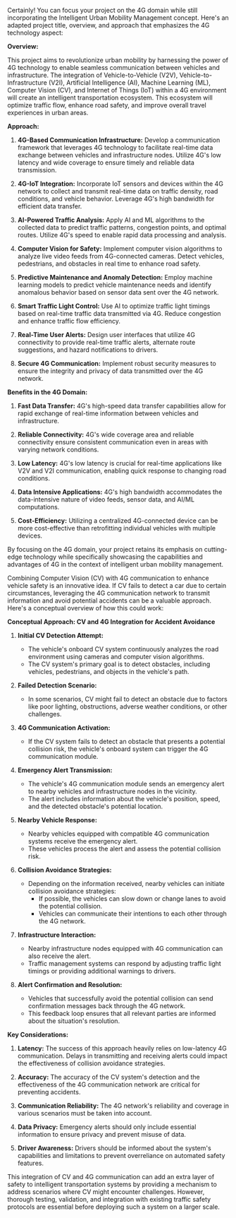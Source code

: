 
Certainly! You can focus your project on the 4G domain while still incorporating the Intelligent Urban Mobility Management concept. Here's an adapted project title, overview, and approach that emphasizes the 4G technology aspect:

**Overview:**

This project aims to revolutionize urban mobility by harnessing the power of 4G technology to enable seamless communication between vehicles and infrastructure. The integration of Vehicle-to-Vehicle (V2V), Vehicle-to-Infrastructure (V2I), Artificial Intelligence (AI), Machine Learning (ML), Computer Vision (CV), and Internet of Things (IoT) within a 4G environment will create an intelligent transportation ecosystem. This ecosystem will optimize traffic flow, enhance road safety, and improve overall travel experiences in urban areas.

**Approach:**



1. **4G-Based Communication Infrastructure:** Develop a communication framework that leverages 4G technology to facilitate real-time data exchange between vehicles and infrastructure nodes. Utilize 4G's low latency and wide coverage to ensure timely and reliable data transmission.

2. **4G-IoT Integration:** Incorporate IoT sensors and devices within the 4G network to collect and transmit real-time data on traffic density, road conditions, and vehicle behavior. Leverage 4G's high bandwidth for efficient data transfer.

3. **AI-Powered Traffic Analysis:** Apply AI and ML algorithms to the collected data to predict traffic patterns, congestion points, and optimal routes. Utilize 4G's speed to enable rapid data processing and analysis.

4. **Computer Vision for Safety:** Implement computer vision algorithms to analyze live video feeds from 4G-connected cameras. Detect vehicles, pedestrians, and obstacles in real time to enhance road safety.

5. **Predictive Maintenance and Anomaly Detection:** Employ machine learning models to predict vehicle maintenance needs and identify anomalous behavior based on sensor data sent over the 4G network.

6. **Smart Traffic Light Control:** Use AI to optimize traffic light timings based on real-time traffic data transmitted via 4G. Reduce congestion and enhance traffic flow efficiency.

7. **Real-Time User Alerts:** Design user interfaces that utilize 4G connectivity to provide real-time traffic alerts, alternate route suggestions, and hazard notifications to drivers.

8. **Secure 4G Communication:** Implement robust security measures to ensure the integrity and privacy of data transmitted over the 4G network.

**Benefits in the 4G Domain:**

1. **Fast Data Transfer:** 4G's high-speed data transfer capabilities allow for rapid exchange of real-time information between vehicles and infrastructure.

2. **Reliable Connectivity:** 4G's wide coverage area and reliable connectivity ensure consistent communication even in areas with varying network conditions.

3. **Low Latency:** 4G's low latency is crucial for real-time applications like V2V and V2I communication, enabling quick response to changing road conditions.

4. **Data Intensive Applications:** 4G's high bandwidth accommodates the data-intensive nature of video feeds, sensor data, and AI/ML computations.

5. **Cost-Efficiency:** Utilizing a centralized 4G-connected device can be more cost-effective than retrofitting individual vehicles with multiple devices.

By focusing on the 4G domain, your project retains its emphasis on cutting-edge technology while specifically showcasing the capabilities and advantages of 4G in the context of intelligent urban mobility management.

Combining Computer Vision (CV) with 4G communication to enhance vehicle safety is an innovative idea. If CV fails to detect a car due to certain circumstances, leveraging the 4G communication network to transmit information and avoid potential accidents can be a valuable approach. Here's a conceptual overview of how this could work:

**Conceptual Approach: CV and 4G Integration for Accident Avoidance**

1. **Initial CV Detection Attempt:**
   - The vehicle's onboard CV system continuously analyzes the road environment using cameras and computer vision algorithms.
   - The CV system's primary goal is to detect obstacles, including vehicles, pedestrians, and objects in the vehicle's path.

2. **Failed Detection Scenario:**
   - In some scenarios, CV might fail to detect an obstacle due to factors like poor lighting, obstructions, adverse weather conditions, or other challenges.

3. **4G Communication Activation:**
   - If the CV system fails to detect an obstacle that presents a potential collision risk, the vehicle's onboard system can trigger the 4G communication module.

4. **Emergency Alert Transmission:**
   - The vehicle's 4G communication module sends an emergency alert to nearby vehicles and infrastructure nodes in the vicinity.
   - The alert includes information about the vehicle's position, speed, and the detected obstacle's potential location.

5. **Nearby Vehicle Response:**
   - Nearby vehicles equipped with compatible 4G communication systems receive the emergency alert.
   - These vehicles process the alert and assess the potential collision risk.

6. **Collision Avoidance Strategies:**
   - Depending on the information received, nearby vehicles can initiate collision avoidance strategies:
     - If possible, the vehicles can slow down or change lanes to avoid the potential collision.
     - Vehicles can communicate their intentions to each other through the 4G network.

7. **Infrastructure Interaction:**
   - Nearby infrastructure nodes equipped with 4G communication can also receive the alert.
   - Traffic management systems can respond by adjusting traffic light timings or providing additional warnings to drivers.

8. **Alert Confirmation and Resolution:**
   - Vehicles that successfully avoid the potential collision can send confirmation messages back through the 4G network.
   - This feedback loop ensures that all relevant parties are informed about the situation's resolution.

**Key Considerations:**

1. **Latency:** The success of this approach heavily relies on low-latency 4G communication. Delays in transmitting and receiving alerts could impact the effectiveness of collision avoidance strategies.

2. **Accuracy:** The accuracy of the CV system's detection and the effectiveness of the 4G communication network are critical for preventing accidents.

3. **Communication Reliability:** The 4G network's reliability and coverage in various scenarios must be taken into account.

4. **Data Privacy:** Emergency alerts should only include essential information to ensure privacy and prevent misuse of data.

5. **Driver Awareness:** Drivers should be informed about the system's capabilities and limitations to prevent overreliance on automated safety features.

This integration of CV and 4G communication can add an extra layer of safety to intelligent transportation systems by providing a mechanism to address scenarios where CV might encounter challenges. However, thorough testing, validation, and integration with existing traffic safety protocols are essential before deploying such a system on a larger scale.